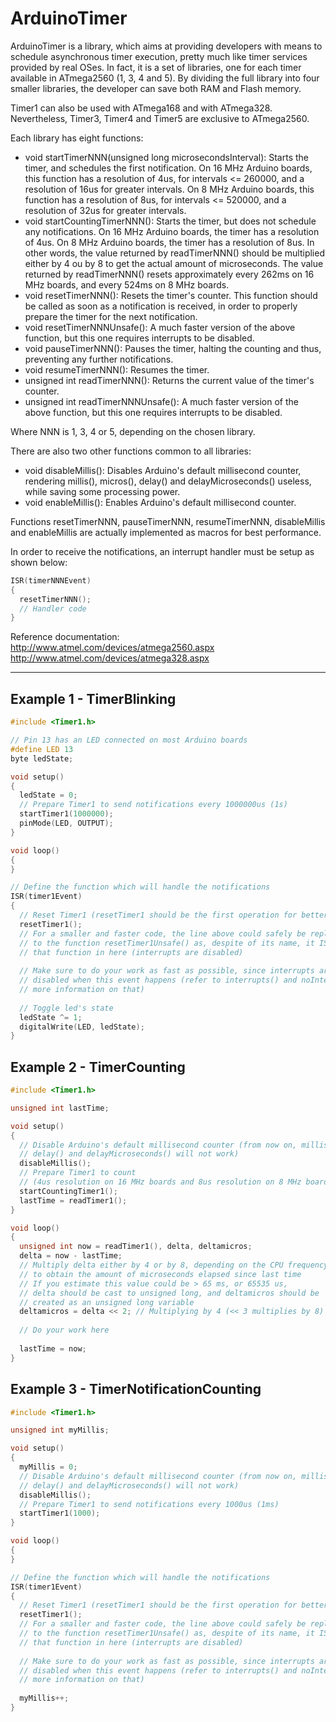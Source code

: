 ArduinoTimer
============

ArduinoTimer is a library, which aims at providing developers with means to schedule asynchronous timer execution, pretty much like timer services provided by real OSes. In fact, it is a set of libraries, one for each timer available in ATmega2560 (1, 3, 4 and 5). By dividing the full library into four smaller libraries, the developer can save both RAM and Flash memory.

Timer1 can also be used with ATmega168 and with ATmega328. Nevertheless, Timer3, Timer4 and Timer5 are exclusive to ATmega2560.

Each library has eight functions:
- void startTimerNNN(unsigned long microsecondsInterval): Starts the timer, and schedules the first notification. On 16 MHz Arduino boards, this function has a resolution of 4us, for intervals <= 260000, and a resolution of 16us for greater intervals. On 8 MHz Arduino boards, this function has a resolution of 8us, for intervals <= 520000, and a resolution of 32us for greater intervals. 
- void startCountingTimerNNN(): Starts the timer, but does not schedule any notifications. On 16 MHz Arduino boards, the timer has a resolution of 4us. On 8 MHz Arduino boards, the timer has a resolution of 8us. In other words, the value returned by readTimerNNN() should be multiplied either by 4 ou by 8 to get the actual amount of microseconds. The value returned by readTimerNNN() resets approximately every 262ms on 16 MHz boards, and every 524ms on 8 MHz boards.
- void resetTimerNNN(): Resets the timer's counter. This function should be called as soon as a notification is received, in order to properly prepare the timer for the next notification.
- void resetTimerNNNUnsafe(): A much faster version of the above function, but this one requires interrupts to be disabled.
- void pauseTimerNNN(): Pauses the timer, halting the counting and thus, preventing any further notifications.
- void resumeTimerNNN(): Resumes the timer.
- unsigned int readTimerNNN(): Returns the current value of the timer's counter.
- unsigned int readTimerNNNUnsafe(): A much faster version of the above function, but this one requires interrupts to be disabled.

Where NNN is 1, 3, 4 or 5, depending on the chosen library.

There are also two other functions common to all libraries:
- void disableMillis(): Disables Arduino's default millisecond counter, rendering millis(), micros(), delay() and delayMicroseconds() useless, while saving some processing power.
- void enableMillis(): Enables Arduino's default millisecond counter.

Functions resetTimerNNN, pauseTimerNNN, resumeTimerNNN, disableMillis and enableMillis are actually implemented as macros for best performance.

In order to receive the notifications, an interrupt handler must be setup as shown below:

``` c++
ISR(timerNNNEvent)
{
  resetTimerNNN();
  // Handler code
}
```

Reference documentation:
http://www.atmel.com/devices/atmega2560.aspx
http://www.atmel.com/devices/atmega328.aspx

<hr/>


Example 1 - TimerBlinking
-------------------------
``` c++
#include <Timer1.h>

// Pin 13 has an LED connected on most Arduino boards
#define LED 13
byte ledState;

void setup()
{
  ledState = 0;
  // Prepare Timer1 to send notifications every 1000000us (1s)
  startTimer1(1000000);
  pinMode(LED, OUTPUT);
}

void loop()
{
}

// Define the function which will handle the notifications
ISR(timer1Event)
{
  // Reset Timer1 (resetTimer1 should be the first operation for better timer precision)
  resetTimer1();
  // For a smaller and faster code, the line above could safely be replaced with a call
  // to the function resetTimer1Unsafe() as, despite of its name, it IS safe to call
  // that function in here (interrupts are disabled)
  
  // Make sure to do your work as fast as possible, since interrupts are automatically
  // disabled when this event happens (refer to interrupts() and noInterrupts() for
  // more information on that)
  
  // Toggle led's state
  ledState ^= 1;
  digitalWrite(LED, ledState);
}
```

Example 2 - TimerCounting
-------------------------
``` c++
#include <Timer1.h>

unsigned int lastTime;

void setup()
{
  // Disable Arduino's default millisecond counter (from now on, millis(), micros(),
  // delay() and delayMicroseconds() will not work)
  disableMillis();
  // Prepare Timer1 to count
  // (4us resolution on 16 MHz boards and 8us resolution on 8 MHz boards)
  startCountingTimer1();
  lastTime = readTimer1();
}

void loop()
{
  unsigned int now = readTimer1(), delta, deltamicros;
  delta = now - lastTime;
  // Multiply delta either by 4 or by 8, depending on the CPU frequency,
  // to obtain the amount of microseconds elapsed since last time
  // If you estimate this value could be > 65 ms, or 65535 us,
  // delta should be cast to unsigned long, and deltamicros should be
  // created as an unsigned long variable
  deltamicros = delta << 2; // Multiplying by 4 (<< 3 multiplies by 8)
  
  // Do your work here
  
  lastTime = now;
}
```

Example 3 - TimerNotificationCounting
-------------------------------------
``` c++
#include <Timer1.h>

unsigned int myMillis;

void setup()
{
  myMillis = 0;
  // Disable Arduino's default millisecond counter (from now on, millis(), micros(),
  // delay() and delayMicroseconds() will not work)
  disableMillis();
  // Prepare Timer1 to send notifications every 1000us (1ms)
  startTimer1(1000);
}

void loop()
{
}

// Define the function which will handle the notifications
ISR(timer1Event)
{
  // Reset Timer1 (resetTimer1 should be the first operation for better timer precision)
  resetTimer1();
  // For a smaller and faster code, the line above could safely be replaced with a call
  // to the function resetTimer1Unsafe() as, despite of its name, it IS safe to call
  // that function in here (interrupts are disabled)
  
  // Make sure to do your work as fast as possible, since interrupts are automatically
  // disabled when this event happens (refer to interrupts() and noInterrupts() for
  // more information on that)
  
  myMillis++;
}
```
